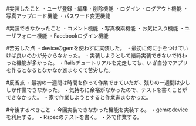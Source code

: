 #実装したこと
・ユーザ登録・編集・削除機能
・ログイン・ログアウト機能
・写真アップロード機能
・パスワード変更機能

#実装できなかったこと
・コメント機能
・写真検索機能
・お気に入り機能
・ユーザフォロー機能
・Facebookログイン機能

#苦労した点
・deviceのgemを使わずに実装した。
・最初に何に手をつけていけば良いのかが分からなかった。
・実装しようとして結局実装できないで終わった機能が多かった。
・Railsチュートリアルを完走しても、いざ自分でアプリを作るとなるとなかなか進まなくて苦労した。

#反省点
・最初の一週間は時間を作って作業できていたが、残りの一週間は少ししか作業できなかった。
・気持ちに余裕がなかったので、テストを書くことができなかった。
・家で作業しようとすると作業進まなかった。

#今後するべきこと
・今回実装できなかった機能を実装する。
・gemのdeviceを利用する。
・Rspecのテストを書く。
・外で作業する。
